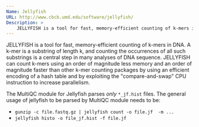 ```yaml
---
Name: Jellyfish
URL: http://www.cbcb.umd.edu/software/jellyfish/
Description: >
    JELLYFISH is a tool for fast, memory-efficient counting of k-mers in DNA.
---
```


JELLYFISH is a tool for fast, memory-efficient counting of k-mers in DNA. A k-mer is a substring of length k, and counting the occurrences of all such substrings is a central step in many analyses of DNA sequence. JELLYFISH can count k-mers using an order of magnitude less memory and an order of magnitude faster than other k-mer counting packages by using an efficient encoding of a hash table and by exploiting the "compare-and-swap" CPU instruction to increase parallelism.

The MultiQC module for Jellyfish parses *only* `*_jf.hist` files. The general usage of jellyfish to be parsed by MultiQC module needs to be:

 - `gunzip -c file.fastq.gz | jellyfish count -o file.jf  -m ...`
 - `jellyfish histo -o file_jf.hist -f file.jf`

